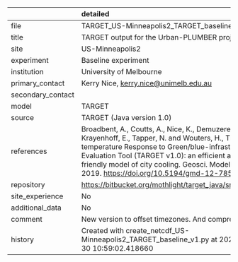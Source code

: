 |                   | detailed                                                                                                                                                                                                                                                                                                        |
|:------------------|:----------------------------------------------------------------------------------------------------------------------------------------------------------------------------------------------------------------------------------------------------------------------------------------------------------------|
| file              | TARGET_US-Minneapolis2_TARGET_baseline_v1c.nc                                                                                                                                                                                                                                                                   |
| title             | TARGET output for the Urban-PLUMBER project                                                                                                                                                                                                                                                                     |
| site              | US-Minneapolis2                                                                                                                                                                                                                                                                                                 |
| experiment        | Baseline experiment                                                                                                                                                                                                                                                                                             |
| institution       | University of Melbourne                                                                                                                                                                                                                                                                                         |
| primary_contact   | Kerry Nice, kerry.nice@unimelb.edu.au                                                                                                                                                                                                                                                                           |
| secondary_contact |                                                                                                                                                                                                                                                                                                                 |
| model             | TARGET                                                                                                                                                                                                                                                                                                          |
| source            | TARGET (Java version 1.0)                                                                                                                                                                                                                                                                                       |
| references        | Broadbent, A., Coutts, A., Nice, K., Demuzere, M., Krayenhoff, E., Tapper, N. and Wouters, H., The Air-temperature Response to Green/blue-infrastructure Evaluation Tool (TARGET v1.0): an efficient and user-friendly model of city cooling. Geosci. Model Dev., 2019. https://doi.org/10.5194/gmd-12-785-2019 |
| repository        | https://bitbucket.org/mothlight/target_java/src/master/                                                                                                                                                                                                                                                         |
| site_experience   | No                                                                                                                                                                                                                                                                                                              |
| additional_data   | No                                                                                                                                                                                                                                                                                                              |
| comment           | New version to offset timezones. And compressed                                                                                                                                                                                                                                                                 |
| history           | Created with create_netcdf_US-Minneapolis2_TARGET_baseline_v1.py at 2021-06-30 10:59:02.418660                                                                                                                                                                                                                  |
